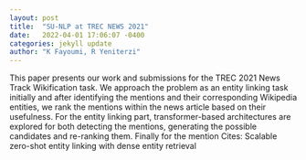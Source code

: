 ```yaml
---
layout: post
title:  "SU-NLP at TREC NEWS 2021"
date:   2022-04-01 17:06:07 -0400
categories: jekyll update
author: "K Fayoumi, R Yeniterzi"
---
```

This paper presents our work and submissions for the TREC 2021 News Track Wikification task. We approach the problem as an entity linking task initially and after identifying the mentions and their corresponding Wikipedia entities, we rank the mentions within the news article based on their usefulness. For the entity linking part, transformer-based architectures are explored for both detecting the mentions, generating the possible candidates and re-ranking them. Finally for the mention Cites: Scalable zero-shot entity linking with dense entity retrieval